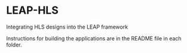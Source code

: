 LEAP-HLS
===========

Integrating HLS designs into the LEAP framework

Instructions for building the applications are in the README file in each folder.
